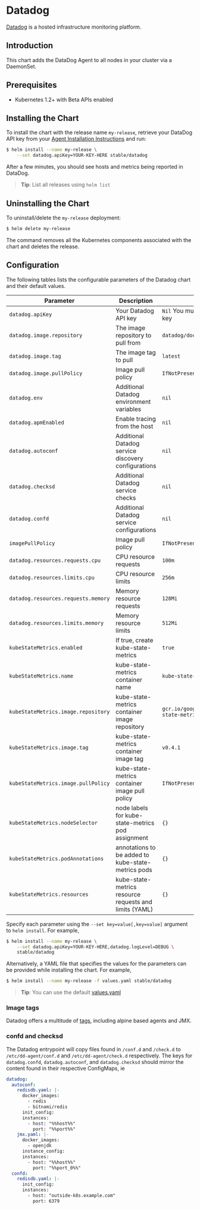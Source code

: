 # Datadog

[Datadog](https://www.datadoghq.com/) is a hosted infrastructure monitoring platform.

## Introduction

This chart adds the DataDog Agent to all nodes in your cluster via a DaemonSet.

## Prerequisites

- Kubernetes 1.2+ with Beta APIs enabled

## Installing the Chart

To install the chart with the release name `my-release`, retrieve your DataDog API key from your [Agent Installation Instructions](https://app.datadoghq.com/account/settings#agent/kubernetes) and run:

```bash
$ helm install --name my-release \
    --set datadog.apiKey=YOUR-KEY-HERE stable/datadog
```

After a few minutes, you should see hosts and metrics being reported in DataDog.

> **Tip**: List all releases using `helm list`

## Uninstalling the Chart

To uninstall/delete the `my-release` deployment:

```bash
$ helm delete my-release
```

The command removes all the Kubernetes components associated with the chart and deletes the release.

## Configuration

The following tables lists the configurable parameters of the Datadog chart and their default values.

|             Parameter                |            Description             |                    Default                |
|--------------------------------------|------------------------------------|-------------------------------------------|
| `datadog.apiKey`                     | Your Datadog API key               |  `Nil` You must provide your own key      |
| `datadog.image.repository`           | The image repository to pull from  | `datadog/docker-dd-agent`                 |
| `datadog.image.tag`                  | The image tag to pull              | `latest`                                  |
| `datadog.image.pullPolicy`           | Image pull policy                  | `IfNotPresent`                            |
| `datadog.env`                        | Additional Datadog environment variables | `nil`                               |
| `datadog.apmEnabled`                 | Enable tracing from the host       | `nil`                                     |
| `datadog.autoconf`                   | Additional Datadog service discovery configurations | `nil`                    |
| `datadog.checksd`                    | Additional Datadog service checks  | `nil`                                     |
| `datadog.confd`                      | Additional Datadog service configurations | `nil`                              |
| `imagePullPolicy`                    | Image pull policy                  | `IfNotPresent`                            |
| `datadog.resources.requests.cpu`     | CPU resource requests              | `100m`                                    |
| `datadog.resources.limits.cpu`       | CPU resource limits                | `256m`                                    |
| `datadog.resources.requests.memory`  | Memory resource requests           | `128Mi`                                   |
| `datadog.resources.limits.memory`    | Memory resource limits             | `512Mi`                                   |
| `kubeStateMetrics.enabled`           | If true, create kube-state-metrics | `true`                                    |
| `kubeStateMetrics.name`              | kube-state-metrics container name  | `kube-state-metrics`                      |
| `kubeStateMetrics.image.repository`  | kube-state-metrics container image repository | `gcr.io/google_containers/kube-state-metrics` |
| `kubeStateMetrics.image.tag`         | kube-state-metrics container image tag | `v0.4.1`                              |
| `kubeStateMetrics.image.pullPolicy`  | kube-state-metrics container image pull policy | `IfNotPresent`                |
| `kubeStateMetrics.nodeSelector`      | node labels for kube-state-metrics pod assignment | `{}`                       |
| `kubeStateMetrics.podAnnotations`    | annotations to be added to kube-state-metrics pods | `{}`                      |
| `kubeStateMetrics.resources`         | kube-state-metrics resource requests and limits (YAML) | `{}`                  |


Specify each parameter using the `--set key=value[,key=value]` argument to `helm install`. For example,

```bash
$ helm install --name my-release \
    --set datadog.apiKey=YOUR-KEY-HERE,datadog.logLevel=DEBUG \
    stable/datadog
```

Alternatively, a YAML file that specifies the values for the parameters can be provided while installing the chart. For example,

```bash
$ helm install --name my-release -f values.yaml stable/datadog
```

> **Tip**: You can use the default [values.yaml](values.yaml)

### Image tags

Datadog offers a multitude of [tags](https://hub.docker.com/r/datadog/docker-dd-agent/tags/), including alpine based agents and JMX.

### confd and checksd

The Datadog entrypoint will copy files found in `/conf.d` and `/check.d` to
`/etc/dd-agent/conf.d` and `/etc/dd-agent/check.d` respectively. The keys for
`datadog.confd`, `datadog.autoconf`, and `datadog.checksd` should mirror the content found in their
respective ConfigMaps, ie

```yaml
datadog:
  autoconf:
    redisdb.yaml: |-
      docker_images:
        - redis
        - bitnami/redis
      init_config:
      instances:
        - host: "%%host%%"
          port: "%%port%%"
    jmx.yaml: |-
      docker_images:
        - openjdk
      instance_config:
      instances:
        - host: "%%host%%"
          port: "%%port_0%%"
  confd:
    redisdb.yaml: |-
      init_config:
      instances:
        - host: "outside-k8s.example.com"
          port: 6379
```

